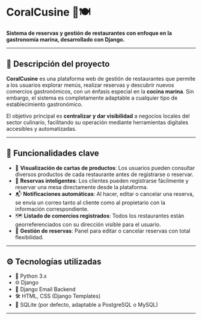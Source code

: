 # CoralCusine 🌊🍽️

**Sistema de reservas y gestión de restaurantes con enfoque en la gastronomía marina, desarrollado con Django.**

---

## 📌 Descripción del proyecto

**CoralCusine** es una plataforma web de gestión de restaurantes que permite a los usuarios explorar menús, realizar reservas y descubrir nuevos comercios gastronómicos, con un énfasis especial en la **cocina marina**. Sin embargo, el sistema es completamente adaptable a cualquier tipo de establecimiento gastronómico.

El objetivo principal es **centralizar y dar visibilidad** a negocios locales del sector culinario, facilitando su operación mediante herramientas digitales accesibles y automatizadas.

---

## 🎯 Funcionalidades clave

- 📖 **Visualización de cartas de productos**: Los usuarios pueden consultar diversos productos de cada restaurante antes de registrarse o reservar.
- 📝 **Reservas inteligentes**: Los clientes pueden registrarse fácilmente y reservar una mesa directamente desde la plataforma.
- 📬 **Notificaciones automáticas**: Al hacer, editar o cancelar una reserva, se envía un correo tanto al cliente como al propietario con la información correspondiente.
- 🗺️ **Listado de comercios registrados**: Todos los restaurantes están georreferenciados con su dirección visible para el usuario.
- 🔄 **Gestión de reservas**: Panel para editar o cancelar reservas con total flexibilidad.

---

## ⚙️ Tecnologías utilizadas

- 🐍 Python 3.x  
- 🌐 Django  
- 📧 Django Email Backend  
- 🛠️ HTML, CSS (Django Templates)  
- 💾 SQLite (por defecto, adaptable a PostgreSQL o MySQL)

---
